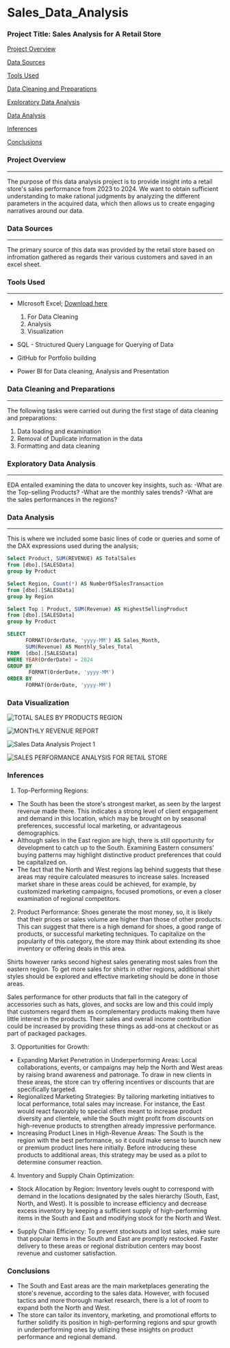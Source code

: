 # Sales_Data_Analysis

### Project Title: Sales Analysis for A Retail Store

[Project Overview](#project-overview)

[Data Sources](#data-sources)

[Tools Used](#tools-used)

[Data Cleaning and Preparations](#data-cleaning-and-preparations)

[Exploratory Data Analysis](#exploratory-data-analysis)

[Data Analysis](#data-analysis)

[Inferences](#inferences)

[Conclusions](#conclusion)

### Project Overview
---
The purpose of this data analysis project is to provide insight into a retail store's sales performance from 2023 to 2024. We want to obtain sufficient understanding to make rational judgments by analyzing the different parameters in the acquired data, which then allows us to create engaging narratives around our data.

### Data Sources
---
The primary source of this data was provided by the retail store based on infromation gathered as regards their various customers and saved in an excel sheet.

### Tools Used
---
- MIcrosoft Excel; [Download here](https://www.microsoft.com)
  1. For Data Cleaning
  2. Analysis
  3. Visualization
 
- SQL - Structured Query Language for Querying of Data
- GitHub for Portfolio building
- Power BI for Data cleaning, Analysis and Presentation

### Data Cleaning and Preparations
---
The following tasks were carried out during the first stage of data cleaning and preparations:
1. Data loading and examination
2. Removal of Duplicate information in the data
3. Formatting and data cleaning

### Exploratory Data Analysis
---
EDA entailed examining the data to uncover key insights, such as:
-What are the Top-selling Products?
-What are the monthly sales trends?
-What are the sales performances in the regions?

### Data Analysis
---
This is where we included some basic lines of code or queries and some of the DAX expressions used during the analysis;
```SQL
Select Product, SUM(REVENUE) AS TotalSales 
from [dbo].[SALESData]
group by Product

Select Region, Count(*) AS NumberOfSalesTransaction 
from [dbo].[SALESData]
group by Region

Select Top 1 Product, SUM(Revenue) AS HighestSellingProduct
from [dbo].[SALESData]
group by Product

SELECT
      FORMAT(OrderDate, 'yyyy-MM') AS Sales_Month,
	  SUM(Revenue) AS Monthly_Sales_Total
FROM  [dbo].[SALESData]
WHERE YEAR(OrderDate) = 2024
GROUP BY 
       FORMAT(OrderDate, 'yyyy-MM')
ORDER BY 
      FORMAT(OrderDate, 'yyyy-MM')
```

### Data Visualization
![TOTAL SALES BY PRODUCTS   REGION](https://github.com/user-attachments/assets/77a628d4-5f92-4ac7-aa9c-1ea874a13a6c)

![MONTHLY REVENUE REPORT](https://github.com/user-attachments/assets/b23975b9-6ee3-42a5-8888-1c95dcbdacc3)

![Sales Data Analysis Project 1](https://github.com/user-attachments/assets/5774ed92-6ec8-4efb-9a13-3f6f272905f3)

![SALES PERFORMANCE ANALYSIS FOR RETAIL STORE](https://github.com/user-attachments/assets/0b184e36-c68b-4caa-b7d2-8e6b5d86352c)

### Inferences
1. Top-Performing Regions:
- The South has been the store's strongest market, as seen by the largest revenue made there. This indicates a strong level of client engagement and demand in this location, which may be brought on by seasonal preferences, successful local marketing, or advantageous demographics.
- Although sales in the East region are high, there is still opportunity for development to catch up to the South. Examining Eastern consumers' buying patterns may highlight distinctive product preferences that could be capitalized on.
- The fact that the North and West regions lag behind suggests that these areas may require calculated measures to increase sales. Increased market share in these areas could be achieved, for example, by customized marketing campaigns, focused promotions, or even a closer examination of regional competitors.

2. Product Performance:
Shoes generate the most money, so, it is likely that their prices or sales volume are higher than those of other products. This can suggest that there is a high demand for shoes, a good range of products, or successful marketing techniques. To capitalize on the popularity of this category, the store may think about extending its shoe inventory or offering deals in this area.

  Shirts however ranks second highest sales generating most sales from the eastern region. To get more sales for shirts in other regions, additional shirt styles should be explored and effective marketing should 
  be done in those areas.

  Sales performance for other products that fall in the category of accessories such as hats, gloves, and socks are low and this could imply that customers regard them as complementary products making them have 
  little interest in the products. Their sales and overall income contribution could be increased by providing these things as add-ons at checkout or as part of packaged packages.

 3. Opportunities for Growth:
 - Expanding Market Penetration in Underperforming Areas: Local collaborations, events, or campaigns may help the North and West areas by raising brand awareness and patronage. To draw in new clients in these 
  areas, the store can try offering incentives or discounts that are specifically targeted.
 - Regionalized Marketing Strategies: By tailoring marketing initiatives to local performance, total sales may increase. For instance, the East would react favorably to special offers meant to increase product 
  diversity and clientele, while the South might profit from discounts on high-revenue products to strengthen already impressive performance.
 - Increasing Product Lines in High-Revenue Areas: The South is the region with the best performance, so it could make sense to launch new or premium product lines here initially. Before introducing these 
   products to additional areas, this strategy may be used as a pilot to determine consumer reaction.

 4. Inventory and Supply Chain Optimization:
 - Stock Allocation by Region: Inventory levels ought to correspond with demand in the locations designated by the sales hierarchy (South, East, North, and West). It is possible to increase efficiency and 
   decrease excess inventory by keeping a sufficient supply of high-performing items in the South and East and modifying stock for the North and West.

  - Supply Chain Efficiency: To prevent stockouts and lost sales, make sure that popular items in the South and East are promptly restocked. Faster delivery to these areas or regional distribution centers may 
    boost revenue and customer satisfaction.

### Conclusions
   
* The South and East areas are the main marketplaces generating the store's revenue, according to the sales data. However, with focused tactics and more thorough market research, there is a lot of room to expand both the North and West.
* The store can tailor its inventory, marketing, and promotional efforts to further solidify its position in high-performing regions and spur growth in underperforming ones by utilizing these insights on product performance and regional demand.




